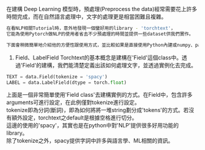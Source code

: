 在建構 Deep Learning 模型時，預處理(Preprocess the data)經常需要花上許多時間完成，而在自然語言處理中，文字的處理更是相當困難且複雜。
```bash
在看NLP相關Tutorial時，意外地發現一個蠻好用的library - 'torchtext'，
它能為使用Pytorch做NLP的使用者省去不少預處理的時間並提供一些dataset供我們實作。

下面會稍微簡單地介紹他的方便性跟使用方式，並比較如果是直接使用Python內建或numpy、pandas等處理起來的差別。
```

1. Field、LabelField
Torchtext的基本概念是建構在'Field'這個class中。透過'Field'的建構，我們能清楚定義出該如何處理文字，並透過實例化去完成。
```python
TEXT = data.Field(tokenize = 'spacy')
LABEL = data.LabelField(dtype = torch.float)
```

上面是一個非常簡單使用'Field class'去建構實例的方式。在Field中，包含許多arguments可進行設定，在此例僅對tokenize進行設定。
<br>tokenize即為分詞(斷詞)，即為如何將將一堆string劃分成'tokens'的方式。若沒有額外設定，torchtext之default是根據空格進行切分。
<br>這邊的使用的'spacy'，其實也是在python中對'NLP'提供很多好用功能的library。
<br>除了tokenize之外，spacy提供字詞中許多與語言學、ML相關的資訊。
